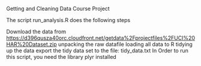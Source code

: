 Getting and Cleaning Data Course Project

The script run_analysis.R does the following steps

Download the data from https://d396qusza40orc.cloudfront.net/getdata%2Fprojectfiles%2FUCI%20HAR%20Dataset.zip
unpacking the raw datafile
loading all data to R
tidying up the data
export the tidy data set to the file: tidy_data.txt
In Order to run this script, you need the library plyr installed
